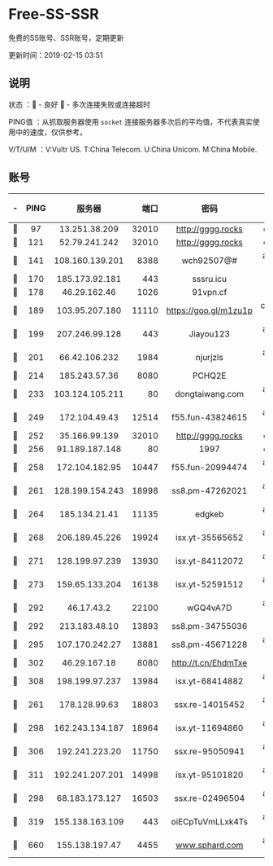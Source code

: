 # Free-SS-SSR

免费的SS账号、SSR账号，定期更新

更新时间：2019-02-15 03:51

## 说明

状态     ：🙂 - 良好 🙁 - 多次连接失败或连接超时

PING值   ：从抓取服务器使用 `socket` 连接服务器多次后的平均值，不代表真实使用中的速度，仅供参考。

V/T/U/M  ：V:Vultr US. T:China Telecom. U:China Unicom. M:China Mobile.

## 账号

|-|PING|服务器|端口|密码|加密方式|区域|V/T/U/M|
|:----:|:----:|:-----:|-----:|:----:|:----:|:----:|:----:|
|🙂|97|13.251.38.209|32010|http://gggg.rocks|chacha20|SG|10↑/10↑/10↑/10↑|
|🙂|121|52.79.241.242|32010|http://gggg.rocks|chacha20|KR|10↑/10↑/10↑/10↑|
|🙂|141|108.160.139.201|8388|wch92507@#|aes-256-cfb|JP|10↑/10↑/10↑/10↑|
|🙂|170|185.173.92.181|443|sssru.icu|rc4-md5|RU|10↑/10↑/10↑/10↑|
|🙂|178|46.29.162.46|1026|91vpn.cf|rc4-md5|RU|10↑/10↑/10↑/10↑|
|🙂|189|103.95.207.180|11110|https://goo.gl/m1zu1p|chacha20-ietf|US|10↑/10↑/10↑/10↑|
|🙂|199|207.246.99.128|443|Jiayou123|aes-256-cfb|US|10↑/10↑/10↑/10↑|
|🙂|201|66.42.106.232|1984|njurjzls|aes-256-cfb|US|10↑/10↑/10↑/10↑|
|🙂|214|185.243.57.36|8080|PCHQ2E|rc4-md5|US|10↑/10↑/10↑/10↑|
|🙂|233|103.124.105.211|80|dongtaiwang.com|aes-256-cfb|US|10↑/10↑/10↑/10↑|
|🙂|249|172.104.49.43|12514|f55.fun-43824615|aes-256-cfb|SG|10↑/10↑/10↑/10↑|
|🙂|252|35.166.99.139|32010|http://gggg.rocks|chacha20|US|10↑/10↑/10↑/10↑|
|🙂|256|91.189.187.148|80|1997|chacha20|US|10↑/10↑/10↑/10↑|
|🙂|258|172.104.182.95|10447|f55.fun-20994474|aes-256-cfb|SG|10↑/10↑/10↑/10↑|
|🙂|261|128.199.154.243|18998|ss8.pm-47262021|aes-256-cfb|SG|10↑/10↑/10↑/10↑|
|🙂|264|185.134.21.41|11135|edgkeb|aes-256-cfb|GB|10↑/10↑/10↑/10↑|
|🙂|268|206.189.45.226|19924|isx.yt-35565652|aes-256-cfb|SG|9↑/9↑/9↑/9↑|
|🙂|271|128.199.97.239|13930|isx.yt-84112072|aes-256-cfb|SG|9↑/9↑/9↑/9↑|
|🙂|273|159.65.133.204|16138|isx.yt-52591512|aes-256-cfb|SG|9↑/9↑/9↑/9↑|
|🙂|292|46.17.43.2|22100|wGQ4vA7D|aes-256-gcm|RU|10↑/10↑/10↑/10↑|
|🙂|292|213.183.48.10|13893|ss8.pm-34755036|rc4-md5|RU|10↑/10↑/10↑/10↑|
|🙂|295|107.170.242.27|13881|ss8.pm-45671228|aes-256-cfb|US|10↑/10↑/10↑/10↑|
|🙂|302|46.29.167.18|8080|http://t.cn/EhdmTxe|rc4-md5|RU|10↑/10↑/10↑/10↑|
|🙂|308|198.199.97.237|13984|isx.yt-68414882|aes-256-cfb|US|9↑/9↑/9↑/9↑|
|🙂|261|178.128.99.63|18803|ssx.re-14015452|aes-256-cfb|SG|10↑/10↑/10↑/10↑|
|🙂|298|162.243.134.187|18964|isx.yt-11694860|aes-256-cfb|US|9↑/9↑/9↑/9↑|
|🙂|306|192.241.223.20|11750|ssx.re-95050941|aes-256-cfb|US|10↑/10↑/10↑/10↑|
|🙂|311|192.241.207.201|14998|isx.yt-95101820|aes-256-cfb|US|9↑/9↑/9↑/9↑|
|🙁|298|68.183.173.127|16503|ssx.re-02496504|aes-256-cfb|US|10↑/10↑/10↑/10↑|
|🙁|319|155.138.163.109|443|oiECpTuVmLLxk4Ts|aes-256-cfb|US|6↓/10↑/10↑/10↑|
|🙁|660|155.138.197.47|4455|www.sphard.com|aes-256-cfb|US|10↑/10↑/10↑/10↑|
